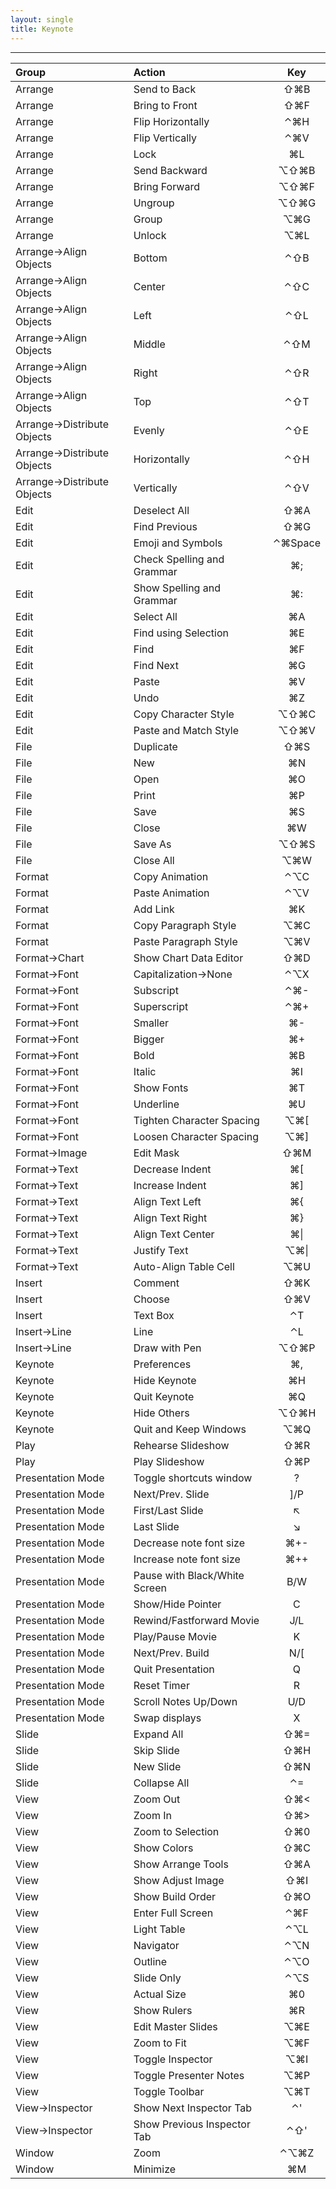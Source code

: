 ```yaml
---
layout: single
title: Keynote
---
```


---

 Group                          | Action                           | Key          |
 :----------------------------- | :------------------------------- | :----------: |
 Arrange                        | Send to Back                     | ⇧⌘B          |
 Arrange                        | Bring to Front                   | ⇧⌘F          |
 Arrange                        | Flip Horizontally                | ⌃⌘H          |
 Arrange                        | Flip Vertically                  | ⌃⌘V          |
 Arrange                        | Lock                             | ⌘L           |
 Arrange                        | Send Backward                    | ⌥⇧⌘B         |
 Arrange                        | Bring Forward                    | ⌥⇧⌘F         |
 Arrange                        | Ungroup                          | ⌥⇧⌘G         |
 Arrange                        | Group                            | ⌥⌘G          |
 Arrange                        | Unlock                           | ⌥⌘L          |
 Arrange->Align Objects         | Bottom                           | ⌃⇧B          |
 Arrange->Align Objects         | Center                           | ⌃⇧C          |
 Arrange->Align Objects         | Left                             | ⌃⇧L          |
 Arrange->Align Objects         | Middle                           | ⌃⇧M          |
 Arrange->Align Objects         | Right                            | ⌃⇧R          |
 Arrange->Align Objects         | Top                              | ⌃⇧T          |
 Arrange->Distribute Objects    | Evenly                           | ⌃⇧E          |
 Arrange->Distribute Objects    | Horizontally                     | ⌃⇧H          |
 Arrange->Distribute Objects    | Vertically                       | ⌃⇧V          |
 Edit                           | Deselect All                     | ⇧⌘A          |
 Edit                           | Find Previous                    | ⇧⌘G          |
 Edit                           | Emoji and Symbols                | ⌃⌘Space      |
 Edit                           | Check Spelling and Grammar       | ⌘;           |
 Edit                           | Show Spelling and Grammar        | ⌘:           |
 Edit                           | Select All                       | ⌘A           |
 Edit                           | Find using Selection             | ⌘E           |
 Edit                           | Find                             | ⌘F           |
 Edit                           | Find Next                        | ⌘G           |
 Edit                           | Paste                            | ⌘V           |
 Edit                           | Undo                             | ⌘Z           |
 Edit                           | Copy Character Style             | ⌥⇧⌘C         |
 Edit                           | Paste and Match Style            | ⌥⇧⌘V         |
 File                           | Duplicate                        | ⇧⌘S          |
 File                           | New                              | ⌘N           |
 File                           | Open                             | ⌘O           |
 File                           | Print                            | ⌘P           |
 File                           | Save                             | ⌘S           |
 File                           | Close                            | ⌘W           |
 File                           | Save As                          | ⌥⇧⌘S         |
 File                           | Close All                        | ⌥⌘W          |
 Format                         | Copy Animation                   | ⌃⌥C          |
 Format                         | Paste Animation                  | ⌃⌥V          |
 Format                         | Add Link                         | ⌘K           |
 Format                         | Copy Paragraph Style             | ⌥⌘C          |
 Format                         | Paste Paragraph Style            | ⌥⌘V          |
 Format->Chart                  | Show Chart Data Editor           | ⇧⌘D          |
 Format->Font                   | Capitalization->None             | ⌃⌥X          |
 Format->Font                   | Subscript                        | ⌃⌘&#45;      |
 Format->Font                   | Superscript                      | ⌃⌘+          |
 Format->Font                   | Smaller                          | ⌘-           |
 Format->Font                   | Bigger                           | ⌘+           |
 Format->Font                   | Bold                             | ⌘B           |
 Format->Font                   | Italic                           | ⌘I           |
 Format->Font                   | Show Fonts                       | ⌘T           |
 Format->Font                   | Underline                        | ⌘U           |
 Format->Font                   | Tighten Character Spacing        | ⌥⌘[          |
 Format->Font                   | Loosen Character Spacing         | ⌥⌘]          |
 Format->Image                  | Edit Mask                        | ⇧⌘M          |
 Format->Text                   | Decrease Indent                  | ⌘[           |
 Format->Text                   | Increase Indent                  | ⌘]           |
 Format->Text                   | Align Text Left                  | ⌘{           |
 Format->Text                   | Align Text Right                 | ⌘}           |
 Format->Text                   | Align Text Center                | ⌘&#124;      |
 Format->Text                   | Justify Text                     | ⌥⌘&#124;     |
 Format->Text                   | Auto-Align Table Cell            | ⌥⌘U          |
 Insert                         | Comment                          | ⇧⌘K          |
 Insert                         | Choose                           | ⇧⌘V          |
 Insert                         | Text Box                         | ⌃T           |
 Insert->Line                   | Line                             | ⌃L           |
 Insert->Line                   | Draw with Pen                    | ⌥⇧⌘P         |
 Keynote                        | Preferences                      | ⌘,           |
 Keynote                        | Hide Keynote                     | ⌘H           |
 Keynote                        | Quit Keynote                     | ⌘Q           |
 Keynote                        | Hide Others                      | ⌥⇧⌘H         |
 Keynote                        | Quit and Keep Windows            | ⌥⌘Q          |
 Play                           | Rehearse Slideshow               | ⇧⌘R          |
 Play                           | Play Slideshow                   | ⇧⌘P          |
 Presentation Mode              | Toggle shortcuts window          | ?            |
 Presentation Mode              | Next/Prev. Slide                 | ]/P          |
 Presentation Mode              | First/Last Slide                 | ↖            |
 Presentation Mode              | Last Slide                       | ↘            |
 Presentation Mode              | Decrease note font size          | ⌘+-          |
 Presentation Mode              | Increase note font size          | ⌘++          |
 Presentation Mode              | Pause with Black/White Screen    | B/W          |
 Presentation Mode              | Show/Hide Pointer                | C            |
 Presentation Mode              | Rewind/Fastforward Movie         | J/L          |
 Presentation Mode              | Play/Pause Movie                 | K            |
 Presentation Mode              | Next/Prev. Build                 | N/[          |
 Presentation Mode              | Quit Presentation                | Q            |
 Presentation Mode              | Reset Timer                      | R            |
 Presentation Mode              | Scroll Notes Up/Down             | U/D          |
 Presentation Mode              | Swap displays                    | X            |
 Slide                          | Expand All                       | ⇧⌘=          |
 Slide                          | Skip Slide                       | ⇧⌘H          |
 Slide                          | New Slide                        | ⇧⌘N          |
 Slide                          | Collapse All                     | ⌃=           |
 View                           | Zoom Out                         | ⇧⌘<          |
 View                           | Zoom In                          | ⇧⌘>          |
 View                           | Zoom to Selection                | ⇧⌘0          |
 View                           | Show Colors                      | ⇧⌘C          |
 View                           | Show Arrange Tools               | ⇧⌘A          |
 View                           | Show Adjust Image                | ⇧⌘I          |
 View                           | Show Build Order                 | ⇧⌘O          |
 View                           | Enter Full Screen                | ⌃⌘F          |
 View                           | Light Table                      | ⌃⌥L          |
 View                           | Navigator                        | ⌃⌥N          |
 View                           | Outline                          | ⌃⌥O          |
 View                           | Slide Only                       | ⌃⌥S          |
 View                           | Actual Size                      | ⌘0           |
 View                           | Show Rulers                      | ⌘R           |
 View                           | Edit Master Slides               | ⌥⌘E          |
 View                           | Zoom to Fit                      | ⌥⌘F          |
 View                           | Toggle Inspector                 | ⌥⌘I          |
 View                           | Toggle Presenter Notes           | ⌥⌘P          |
 View                           | Toggle Toolbar                   | ⌥⌘T          |
 View->Inspector                | Show Next Inspector Tab          | ⌃'           |
 View->Inspector                | Show Previous Inspector Tab      | ⌃⇧'          |
 Window                         | Zoom                             | ⌃⌥⌘Z         |
 Window                         | Minimize                         | ⌘M           |

